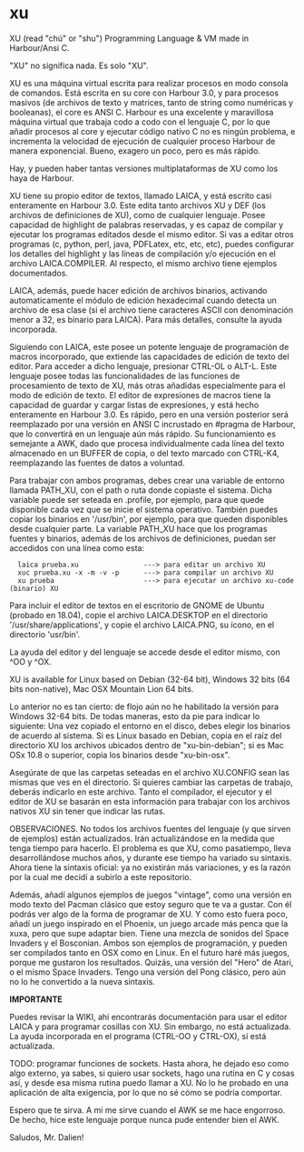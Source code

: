 # xu
XU (read "chú" or "shu") Programming Language & VM made in Harbour/Ansi C.

"XU" no significa nada. Es solo "XU".

XU es una máquina virtual escrita para realizar procesos en modo consola de comandos. Está escrita en su core con Harbour 3.0, y para procesos masivos (de archivos de texto y matrices, tanto de string como numéricas y booleanas), el core es ANSI C. Harbour es una excelente y maravillosa máquina virtual que trabaja codo a codo con el lenguaje C, por lo que añadir procesos al core y ejecutar código nativo C no es ningún problema, e incrementa la velocidad de ejecución de cualquier proceso Harbour de manera exponencial. Bueno, exagero un poco, pero es más rápido.

Hay, y pueden haber tantas versiones multiplataformas de XU como los haya de Harbour.

XU tiene su propio editor de textos, llamado LAICA, y está escrito casi enteramente en Harbour 3.0. Este edita tanto archivos XU y DEF (los archivos de definiciones de XU), como de cualquier lenguaje. Posee capacidad de highlight de palabras reservadas, y es capaz de compilar y ejecutar los programas editados desde el mismo editor. Si vas a editar otros programas (c, python, perl, java, PDFLatex, etc, etc, etc), puedes configurar los detalles del highlight y las líneas de compilación y/o ejecución en el archivo LAICA.COMPILER. Al respecto, el mismo archivo tiene ejemplos documentados.

LAICA, además, puede hacer edición de archivos binarios, activando automaticamente el módulo de edición hexadecimal cuando detecta un archivo de esa clase (si el archivo tiene caracteres ASCII con denominación menor a 32, es binario para LAICA).
Para más detalles, consulte la ayuda incorporada.

Siguiendo con LAICA, este posee un potente lenguaje de programación de macros incorporado, que extiende las capacidades de edición de texto del editor. Para acceder a dicho lenguaje, presionar CTRL-OL o ALT-L.
Este lenguaje posee todas las funcionalidades de las funciones de procesamiento de texto de XU, más otras añadidas especialmente para el modo de edición de texto. El editor de expresiones de macros tiene la capacidad de guardar y cargar listas de expresiones, y está hecho enteramente en Harbour 3.0. Es rápido, pero en una versión posterior será reemplazado por una versión en ANSI C incrustado en #pragma de Harbour, que lo convertirá en un lenguaje aún más rápido.
Su funcionamiento es semejante a AWK, dado que procesa individualmente cada línea del texto almacenado en un BUFFER de copia, o del texto marcado con CTRL-K4, reemplazando las fuentes de datos a voluntad.

Para trabajar con ambos programas, debes crear una variable de entorno llamada PATH_XU, con el path o ruta donde copiaste el sistema. Dicha variable puede ser seteada en .profile, por ejemplo, para que quede disponible cada vez que se inicie el sistema operativo. También puedes copiar los binarios en '/usr/bin', por ejemplo, para que queden disponibles desde cualquier parte. La variable PATH_XU hace que los programas fuentes y binarios, además de los archivos de definiciones, puedan ser accedidos con una línea como esta:

      laica prueba.xu                ---> para editar un archivo XU
      xuc prueba.xu -x -m -v -p      ---> para compilar un archivo XU
      xu prueba                      ---> para ejecutar un archivo xu-code (binario) XU

Para incluir el editor de textos en el escritorio de GNOME de Ubuntu (probado en 18.04), copie el archivo LAICA.DESKTOP en el directorio '/usr/share/applications', y copie el archivo LAICA.PNG, su ícono, en el directorio 'usr/bin'.

La ayuda del editor y del lenguaje se accede desde el editor mismo, con ^OO y ^OX.

XU is available for Linux based on Debian (32-64 bit), Windows 32 bits (64 bits non-native), Mac OSX Mountain Lion 64 bits.

Lo anterior no es tan cierto: de flojo aún no he habilitado la versión para Windows 32-64 bits. De todas maneras, esto da pie para indicar lo siguiente: Una vez copiado el entorno en el disco, debes elegir los binarios de acuerdo al sistema. Si es Linux basado en Debian, copia en el raíz del directorio XU los archivos ubicados dentro de "xu-bin-debian"; si es Mac OSx 10.8 o superior, copia los binarios desde "xu-bin-osx".

Asegúrate de que las carpetas seteadas en el archivo XU.CONFIG sean las mismas que ves en el directorio. Si quieres cambiar las carpetas de trabajo, deberás indicarlo en este archivo. Tanto el compilador, el ejecutor y el editor de XU se basarán en esta información para trabajar con los archivos nativos XU sin tener que indicar las rutas.

OBSERVACIONES.
No todos los archivos fuentes del lenguaje (y que sirven de ejemplos) están actualizados. Irán actualizándose en la medida que tenga tiempo para hacerlo. El problema es que XU, como pasatiempo, lleva desarrollándose muchos años, y durante ese tiempo ha variado su sintaxis. Ahora tiene la sintaxis oficial: ya no existirán más variaciones, y es la razón por la cual me decidí a subirlo a este repositorio.

Además, añadí algunos ejemplos de juegos "vintage", como una versión en modo texto del Pacman clásico que estoy seguro que te va a gustar. Con él podrás ver algo de la forma de programar de XU. Y como esto fuera poco, añadí un juego inspirado en el Phoenix, un juego arcade más penca que la xuxa, pero que supe adaptar bien. Tiene una mezcla de sonidos del Space Invaders y el Bosconian. Ambos son ejemplos de programación, y pueden ser compilados tanto en OSX como en Linux. En el futuro haré más juegos, porque me gustaron los resultados. Quizás, una versión del "Hero" de Atari, o el mismo Space Invaders. Tengo una versión del Pong clásico, pero aún no lo he convertido a la nueva sintaxis.

**IMPORTANTE**

Puedes revisar la WIKI, ahí encontrarás documentación para usar el editor LAICA y para programar cosillas con XU. Sin embargo, no está actualizada. La ayuda incorporada en el programa (CTRL-OO y CTRL-OX), sí está actualizada.

TODO: programar funciones de sockets. Hasta ahora, he dejado eso como algo externo, ya sabes, si quiero usar sockets, hago una rutina en C y cosas así, y desde esa misma rutina puedo llamar a XU. No lo he probado en una aplicación de alta exigencia, por lo que no sé cómo se podría comportar. 

Espero que te sirva. A mi me sirve cuando el AWK se me hace engorroso. De hecho, hice este lenguaje porque nunca pude entender bien el AWK.

Saludos, Mr. Dalien!
